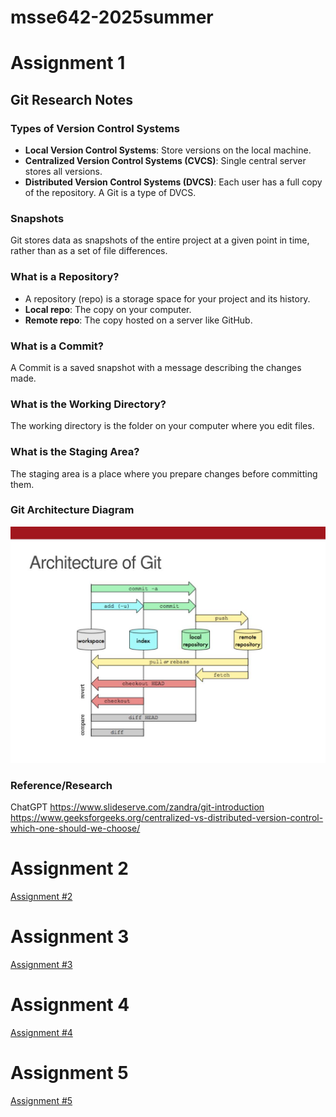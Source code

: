 # msse642-2025summer

# Assignment 1

## Git Research Notes

### Types of Version Control Systems
- **Local Version Control Systems**: Store versions on the local machine.
- **Centralized Version Control Systems (CVCS)**: Single central server stores all versions.
- **Distributed Version Control Systems (DVCS)**: Each user has a full copy of the repository. A Git is a type of DVCS.

### Snapshots
Git stores data as snapshots of the entire project at a given point in time, rather than as a set of file differences.

### What is a Repository?
- A repository (repo) is a storage space for your project and its history.
- **Local repo**: The copy on your computer.
- **Remote repo**: The copy hosted on a server like GitHub.

### What is a Commit?
A Commit is a saved snapshot with a message describing the changes made.

### What is the Working Directory?
The working directory is the folder on your computer where you edit files.

### What is the Staging Area?
The staging area is a place where you prepare changes before committing them.

### Git Architecture Diagram
![Git Architecture](./git-architecture.jpg)

### Reference/Research
ChatGPT
https://www.slideserve.com/zandra/git-introduction
https://www.geeksforgeeks.org/centralized-vs-distributed-version-control-which-one-should-we-choose/

# Assignment 2
[Assignment #2](./Assignment%202/Assignment2Lamphere.md)

# Assignment 3

[Assignment #3](./Assignment%203/Assignment3Lamphere.md)

# Assignment 4

[Assignment #4](./Assignment%204/Assignment4Lamphere.md)

# Assignment 5

[Assignment #5](./Assignment%205/Assignment5CollaborationFile.md)

